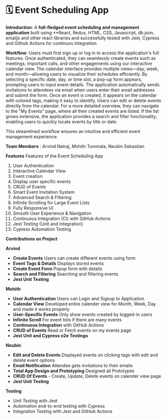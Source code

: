 # 🗓️ Event Scheduling App

**Introduction**: A **full-fledged event scheduling and management application** built using **React, Redux, HTML, CSS, Javascript, db.json, emailjs and other react libraries and successfully tested with Jest, Cypress and Github Actions for continuos Integration. 

**Workflow**: Users must first sign up or log in to access the application's full features. Once authenticated, they can seamlessly create events such as meetings, important calls, and other engagements using our interactive calendar view. The calendar interface provides multiple views—day, week, and month—allowing users to visualize their schedules efficiently. By selecting a specific date, day, or time slot, a pop-up form appears, prompting users to input event details. The application automatically sends invitations to attendees via email when users enter their email addresses and submit the form. Once an event is created, it appears on the calendar with colored tags, making it easy to identify. Users can edit or delete events directly from the calendar. For a more detailed overview, they can navigate to the "My Events" page, where all their created events are listed. If the list grows extensive, the application provides a search and filter functionality, enabling users to quickly locate events by title or date.

This streamlined workflow ensures an intuitive and efficient event management experience.

**Team Members** :
Arvind Natraj, Mohith Tummala, Neubin Sebastian

**Features**
Features of the Event Scheduling App
1. User Authentication
2. Interactive Calendar View
3. Event creation
4. Display user specific events
5. CRUD of Events
6. Smart Event Invitation System
7. Advanced Search & Filtering
8. Infinite Scrolling for Large Event Lists
9. Fully Responsive UI
10. Smooth User Experience & Navigation
11. Continuous Integration (CI) with GitHub Actions
12. Jest Testing (Unit and Integration)
13. Cypress Automation Testing


**Contributions on Project**
 
**Arvind**
-  **Create Events** Users can create different events using form
-  **Event Tags & Details** Displays stored events
-  **Create Event Form** Popup form with details
-  **Search and Filtering** Searching and filtering events
-  **Jest Unit Testing** 


 **Mohith**
-  **User Authentication** Users can Login and Signup to Application
-  **Calendar View** Developed entire calender view for Month, Week, Day and made it works properly
-  **User-Specific Events** Only show events created by logged-in users
-  **Infinite Scroll** For event lists if there are many events
-  **Continuous Integration** with GitHub Actions
-  **CRUD of Events** Read or Fetch events on my events page
-  **Jest Unit and Cypress e2e Testings**


  **Neubin**
-  **Edit and Delete Events**  Displayed events on clicking tags with edit and delete event options
-  **Email Notification**  Attendee gets invitations to their emails
-  **Total App Design and Prototyping** Designed all Prototypes
-  **CRUD Of Events** - Create, Update, Delete events on calender view page
-  **Jest Unit Testing**




 **Testing**
-  *Unit Testing* with Jest
-  *Automation* end-to-end testing with Cypress
-  *Integration* Testing with Jest and GitHub Actions
  


